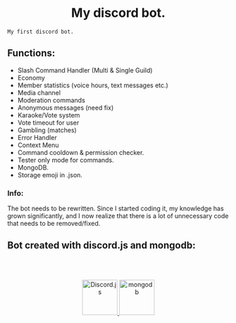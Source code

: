 
<div align="center">
  <p>
    <h1>My discord bot.</h1>
  </p>
</div>

```
My first discord bot.
```
## Functions:

* Slash Command Handler (Multi & Single Guild)
* Economy
* Member statistics (voice hours, text messages etc.) 
* Media channel
* Moderation commands
* Anonymous messages (need fix)
* Karaoke/Vote system
* Vote timeout for user
* Gambling (matches)
* Error Handler
* Context Menu
* Command cooldown & permission checker.
* Tester only mode for commands.
* MongoDB.
* Storage emoji in .json.


### Info:
The bot needs to be rewritten. Since I started coding it, my knowledge has grown significantly, and I now realize that there is a lot of unnecessary code that needs to be removed/fixed.
## Bot created with discord.js and mongodb: 
<br></br>
<div align="center">
<a href="https://github.com/discordjs">
    <img src="https://avatars.githubusercontent.com/u/26492485?s=200&v=4" alt="Discord.js" width="80"/>
  </a>
  <a href="https://github.com/mongodb">
    <img src="https://avatars.githubusercontent.com/u/45120?s=200&v=4" alt="mongodb" width="80"/>
  </a>
</div>

